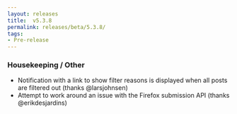 ```yaml
---
layout: releases
title:  v5.3.8
permalink: releases/beta/5.3.8/
tags:
- Pre-release
---
```


### Housekeeping / Other

- Notification with a link to show filter reasons is displayed when all posts are filtered out (thanks @larsjohnsen)
- Attempt to work around an issue with the Firefox submission API (thanks @erikdesjardins)
